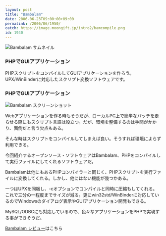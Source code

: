 ```yaml
---
layout: post
title: "Bambalam"
date: 2006-06-23T09:00:00+09:00
permalink: /2006/06/1950/
catch: https://image.moongift.jp/intro2/bamcompile.png
id: 1940
---
```

 ![Bambalam サムネイル](https://image.moongift.jp/intro2/bamcompile.t.png "Bambalam サムネイル")
  

### PHPでGUIアプリケーション
  
PHPスクリプトをコンパイルしてGUIアプリケーションを作ろう。UPX/WinBinderに対応したスクリプト変換ソフトウェアです。  
<!--more-->  

### PHPでGUIアプリケーション
  

![Bambalam スクリーンショット](https://image.moongift.jp/intro2/bamcompile.png "Bambalam スクリーンショット")

  

Webアプリケーションを作る時もそうだが、ローカルPC上で簡単なバッチを走らせる際にもスクリプト言語は役立つ。だが、環境を整備するのは手間がかかり、面倒だと言う欠点もある。

  

そんな時はスクリプトをコンパイルしてしまえば良い。そうすれば環境によらず利用できる。

  

今回紹介するオープンソース・ソフトウェアはBambalam、PHPをコンパイルして実行ファイルにしてくれるソフトウェアだ。

  

Bambalamは他にもあるPHPコンパイラーと同じく、PHPスクリプトを実行ファイルに変換してくれる。しかし、他にはない機能が幾つかある。

  

一つはUPXを同梱し、-cオプションでコンパイルと同時に圧縮もしてくれる。これで三分の一程度までサイズが減る。更にwin32std/WinBinderに対応しているのでWindowsのダイアログ表示やGUIアプリケーション開発もできる。

  

MySQL/ODBCにも対応しているので、色々なアプリケーションをPHPで実現する事ができそうだ。

  

[Bambalam レビュー](http://oss.moongift.jp/review/i-1951.html)はこちら

